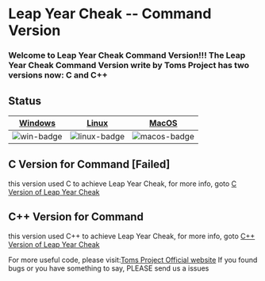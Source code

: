 #  Leap Year Cheak  --  Command Version
### Welcome to Leap Year Cheak Command Version!!! The Leap Year Cheak Command Version write by Toms Project has two versions now: C and C++

## Status
| [Windows][win-link]| [Linux][Linux-link]|[MacOS][macos-link]|
|---------------|---------------|-----------------|
| ![win-badge]  | ![linux-badge]      | ![macos-badge]   |

[win-link]: https://github.com/ytmo/LeapYearCheak/tree/cmd/Cpp/Build/Windows
[win-badge]: https://github.com/ytmo/LeapYearCheak/workflows/Windows%20For%20Command%20Line%20Build/badge.svg

[linux-link]: https://github.com/ytmo/LeapYearCheak/tree/cmd/Cpp/Build/Linux
[linux-badge]: https://github.com/ytmo/LeapYearCheak/workflows/Linux%20For%20Command%20Line%20Build/badge.svg

[macos-link]: https://github.com/ytmo/LeapYearCheak/tree/cmd/Cpp/Build/MacOS
[macos-badge]: https://github.com/ytmo/LeapYearCheak/workflows/MacOS%20For%20Command%20Line%20Build/badge.svg

## C Version for Command  [Failed]
this version used C to achieve Leap Year Cheak, for more info, goto [C Version of Leap Year Cheak](./C/)

## C++ Version for Command
this version used C++ to achieve Leap Year Cheak, for more info, goto [C++ Version of Leap Year Cheak](./Cpp/)


For more useful code, please visit:[Toms Project Official website](http://www.projectoms.com)
If you found bugs or you have something to say, PLEASE send us a issues
